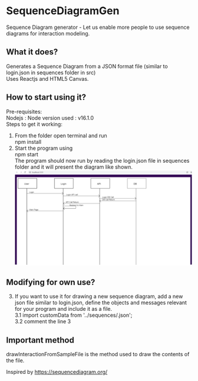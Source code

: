 # SequenceDiagramGen
Sequence Diagram generator  - Let us enable more people to use sequence diagrams for interaction modeling.  
## What it does?  
Generates a Sequence Diagram from a JSON format file (similar to login.json in sequences folder in src)  
Uses Reactjs and HTML5 Canvas.  
## How to start using it?  
Pre-requisites:  
Nodejs : Node version used : v16.1.0  
Steps to get it working:
1. From the folder open terminal and run  
npm install  
2. Start the program using  
npm start  
The program should now run by reading the login.json file in sequences folder and
it will present the diagram like shown.  
 ![Diagram](https://github.com/Abh4git/SequenceDiagramGen/blob/main/images/program_running.png)  
## Modifying for own use?  
3. If you want to use it for drawing a new sequence diagram, add a new json file similar to login.json,
define the objects and messages relevant for your program and include it as a file.  
3.1 import customData from '../sequences/<yourfile>.json';  
3.2 comment the line 3  
## Important method  
drawInteractionFromSampleFile is the method used to draw the contents of the file.  


Inspired by https://sequencediagram.org/  